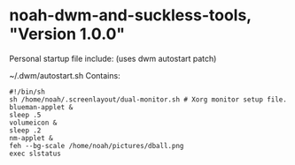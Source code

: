 # noah-dwm-and-suckless-tools, "Version 1.0.0"

Personal startup file include: (uses dwm autostart patch)

~/.dwm/autostart.sh
Contains:

```
#!/bin/sh
sh /home/noah/.screenlayout/dual-monitor.sh # Xorg monitor setup file.
blueman-applet &
sleep .5
volumeicon &
sleep .2
nm-applet &
feh --bg-scale /home/noah/pictures/dball.png
exec slstatus
```
